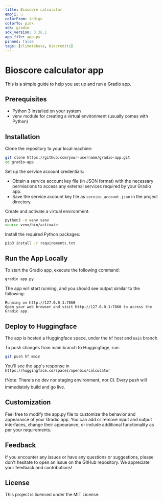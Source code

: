 ```yaml
---
title: Bioscore calculator
emoji: 🌳
colorFrom: indigo
colorTo: pink
sdk: gradio
sdk_version: 3.36.1
app_file: app.py
pinned: false
tags: [climatebase, biocredits]
---
```


# Bioscore calculator app

This is a simple guide to help you set up and run a Gradio app.

## Prerequisites

- Python 3 installed on your system
- venv module for creating a virtual environment (usually comes with Python)

## Installation

Clone the repository to your local machine:
```bash
git clone https://github.com/your-username/gradio-app.git
cd gradio-app
```

Set up the service account credentials:
- Obtain a service account key file (in JSON format) with the necessary permissions to access any external services required by your Gradio app.
- Save the service account key file as `service_account.json` in the project directory.

Create and activate a virtual environment:
```bash
python3 -m venv venv
source venv/bin/activate
```

Install the required Python packages:
```bash
pip3 install -r requirements.txt
```

## Run the App Locally

To start the Gradio app, execute the following command:

```bash
gradio app.py
```

The app will start running, and you should see output similar to the following:

```
Running on http://127.0.0.1:7860
Open your web browser and visit http://127.0.0.1:7860 to access the Gradio app.
```


## Deploy to Huggingface

The app is hosted a Huggingface space, under the `hf` host and `main` branch. 

To push changes from main branch to Huggingfage, run:

```bash
git push hf main
```

You'll see the app's response in `https://huggingface.co/spaces/openbio/calculator`

❗Note: There's no dev nor staging environment, nor CI. Every push will immediately build and go live.


## Customization

Feel free to modify the app.py file to customize the behavior and appearance of your Gradio app. You can add or remove input and output interfaces, change their appearance, or include additional functionality as per your requirements.

## Feedback

If you encounter any issues or have any questions or suggestions, please don't hesitate to open an issue on the GitHub repository. We appreciate your feedback and contributions!

## License

This project is licensed under the MIT License.